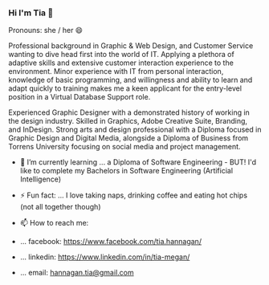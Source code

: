 ### Hi I'm Tia 👋
Pronouns: she / her 😄 

Professional background in Graphic & Web Design, and Customer Service wanting to dive head first into the world of IT. Applying a plethora of adaptive skills and extensive customer interaction experience to the environment. Minor experience with IT from personal interaction, knowledge of basic programming, and willingness and ability to learn and adapt quickly to training makes me a keen applicant for the entry-level position in a Virtual Database Support role. 

Experienced Graphic Designer with a demonstrated history of working in the design industry. Skilled in Graphics, Adobe Creative Suite, Branding, and InDesign. Strong arts and design professional with a Diploma focused in Graphic Design and Digital Media, alongside a Diploma of Business from Torrens University focusing on social media and project management.

- 🌱 I’m currently learning ... a Diploma of Software Engineering - BUT! I'd like to complete my Bachelors in Software Engineering (Artificial Intelligence)
- ⚡ Fun fact: ... I love taking naps, drinking coffee and eating hot chips (not all together though)

- 📫 How to reach me: 
- ... facebook: https://www.facebook.com/tia.hannagan/
- ... linkedin: https://www.linkedin.com/in/tia-megan/
- ... email: hannagan.tia@gmail.com


<!--
**smlcaffeineaddict/smlcaffeineaddict** is a ✨ _special_ ✨ repository because its `README.md` (this file) appears on your GitHub profile.

Here are some ideas to get you started:

- 🔭 I’m currently working on ...
- 🌱 I’m currently learning ...
- 👯 I’m looking to collaborate on ...
- 🤔 I’m looking for help with ...
- 💬 Ask me about ...
- 📫 How to reach me: ...
- 😄 Pronouns: ...
- ⚡ Fun fact: ...
-->
